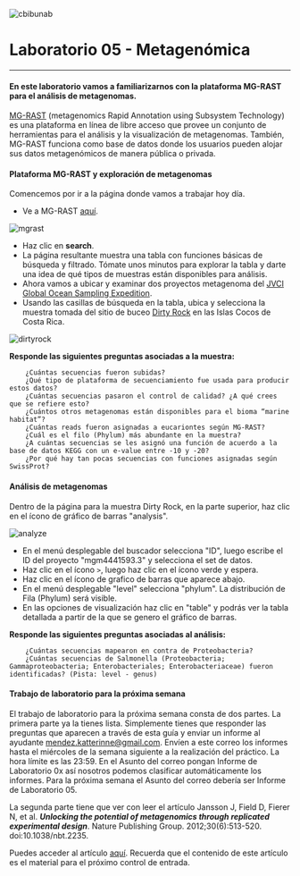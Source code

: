 ![cbibunab](https://github.com/bioinf-biotec/labs_bioinf/blob/master/images/unabcbibhorizontal.png?raw=true)

# Laboratorio 05 - Metagenómica
-------------------------

#### En este laboratorio vamos a familiarizarnos con la plataforma MG-RAST para el análisis de metagenomas.  
[MG-RAST](http://metagenomics.anl.gov) (metagenomics Rapid Annotation using Subsystem Technology) es una plataforma en línea de libre acceso que provee un conjunto de herramientas para el análisis y la visualización de metagenomas.  También, MG-RAST funciona como base de datos donde los usuarios pueden alojar sus datos metagenómicos de manera pública o privada. 

#### Plataforma MG-RAST y exploración de metagenomas

Comencemos por ir a la página donde vamos a trabajar hoy día.

- Ve a MG-RAST [aquí](http://metagenomics.anl.gov).  

![mgrast](https://github.com/bioinf-biotec/labs_bioinf/blob/master/images/mgrast.png?raw=true)

- Haz clic en **search**. 
- La página resultante muestra una tabla con funciones básicas de búsqueda y filtrado. Tómate unos minutos para explorar la tabla y darte una idea de qué tipos de muestras están disponibles para análisis.
- Ahora vamos a ubicar y examinar dos proyectos metagenoma del [JVCI Global Ocean Sampling Expedition](http://www.jcvi.org/global-ocean-sampling-expedition-gos).
- Usando las casillas de búsqueda en la tabla, ubica y selecciona la muestra tomada del sitio de buceo [Dirty Rock](http://www.divesitedirectory.com/dive_site_costa_rica_cocos_reef_dirty_rock.html) en las Islas Cocos de Costa Rica.  

![dirtyrock](https://github.com/bioinf-biotec/labs_bioinf/blob/master/images/dirtyrock.png?raw=true)


**Responde las siguientes preguntas asociadas a la muestra:**  
		
		¿Cuántas secuencias fueron subidas? 
		¿Qué tipo de plataforma de secuenciamiento fue usada para producir estos datos?
		¿Cuántas secuencias pasaron el control de calidad? ¿A qué crees que se refiere esto?
		¿Cuántos otros metagenomas están disponibles para el bioma “marine habitat”?
		¿Cuántas reads fueron asignadas a eucariontes según MG-RAST?
		¿Cuál es el filo (Phylum) más abundante en la muestra?
		¿A cuántas secuencias se les asignó una función de acuerdo a la base de datos KEGG con un e-value entre -10 y -20?
		¿Por qué hay tan pocas secuencias con funciones asignadas según SwissProt?

#### Análisis de metagenomas

Dentro de la página para la muestra Dirty Rock, en la parte superior, haz clic en el ícono de gráfico de barras "analysis".

![analyze](https://github.com/bioinf-biotec/labs_bioinf/blob/master/images/analysis.png?raw=true)  

- En el menú desplegable del buscador selecciona "ID", luego escribe el ID del proyecto "mgm4441593.3" y selecciona el set de datos.
- Haz clic en el ícono `>`, luego haz clic en el ícono verde y espera.
- Haz clic en el ícono de grafico de barras que aparece abajo.
- En el menú desplegable "level" selecciona "phylum". La distribución de Fila (Phylum) será visible.
- En las opciones de visualización haz clic en "table" y podrás ver la tabla detallada a partir de la que se genero el gráfico de barras.


**Responde las siguientes preguntas asociadas al análisis:** 

		¿Cuántas secuencias mapearon en contra de Proteobacteria?
		¿Cuántas secuencias de Salmonella (Proteobacteria; Gammaproteobacteria; Enterobacteriales; Enterobacteriaceae) fueron identificadas? (Pista: level - genus)
		
#### Trabajo de laboratorio para la próxima semana

El trabajo de laboratorio para la próxima semana consta de dos partes. La primera parte ya la tienes lista. Simplemente tienes que responder las preguntas que aparecen a través de esta guía y enviar un informe al ayudante <mendez.katterinne@gmail.com>. Envíen a este correo los informes hasta el miércoles de la semana siguiente a la realización del práctico. La hora límite es las 23:59.
En el Asunto del correo pongan Informe de Laboratorio 0x así nosotros podemos clasificar automáticamente los informes. Para la próxima semana el Asunto del correo debería ser Informe de Laboratorio 05.

La segunda parte tiene que ver con leer el artículo Jansson J, Field D, Fierer N, et al. ***Unlocking the potential of metagenomics through replicated experimental design***. Nature Publishing Group. 2012;30(6):513-520. doi:10.1038/nbt.2235.  

Puedes acceder al artículo [aquí](https://github.com/bioinf-biotec/labs_bioinf/raw/master/nbt.2235.pdf). Recuerda que el contenido de este artículo es el material para el próximo control de entrada.
